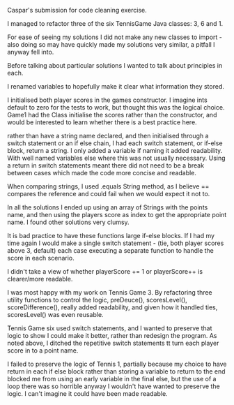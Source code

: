 Caspar's submission for code cleaning exercise.

I managed to refactor three of the six TennisGame Java classes: 3, 6 and 1.

For ease of seeing my solutions I did not make any new classes to import - also doing
so may have quickly made my solutions very similar, a pitfall I anyway fell into.

Before talking about particular solutions I wanted to talk about principles in each.

I renamed variables to hopefully make it clear what information they stored.

I initialised both player scores in the games constructor. I imagine ints default to
zero for the tests to work, but thought this was the logical choice.  Game1 had the
Class initialise the scores rather than the constructor, and would be interested to
learn whether there is a best practice here.

rather than have a string name declared, and then initialised through a switch statement
or an if else chain, I had each switch statement, or if-else block, return a string.
I only added a variable if naming it added readability.  With well named variables else
where this was not usually necessary.  Using a return in switch statements meant there
did not need to be a break between cases which made the code more concise and readable.

When comparing strings, I used .equals String method, as I believe == compares the reference
and could fail when we would expect it not to.

In all the solutions I ended up using an array of Strings with the points name,
and then using the players score as index to get the appropriate point name.  I found
other solutions very clumsy.

It is bad practice to have these functions large if-else blocks. If I
had my time again I would make a single switch statement -
(tie, both player scores above 3, default) each case executing a separate function to
handle the score in each scenario.

I didn't take a view of whether playerScore += 1 or playerScore++ is clearer/more readable.

I was most happy with my work on Tennis Game 3.  By refactoring three utility functions
to control the logic, preDeuce(), scoresLevel(), scoreDifference(), really
added readability, and given how it handled ties, scoresLevel() was even reusable.

Tennis Game six used switch statements, and I wanted to preserve that logic to show I
could make it better, rather than redesign the program.  As noted above, I ditched the
repetitive switch statements tt turn each player score in to a point name.

I failed to preserve the logic of Tennis 1, partially because my choice to have return
in each if else block rather than storing a variable to return to the end blocked me
from using an early variable in the final else, but the use of a loop there was so horrible
anyway I wouldn't have wanted to preserve the logic.  I can't imagine it could have been
made readable.